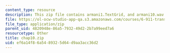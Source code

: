 ```yaml
---
content_type: resource
description: This zip file contains armani1.TextGrid, and armani10.wav files.
file: https://ol-ocw-studio-app-qa.s3.amazonaws.com/courses/6-911-transcribing-prosodic-structure-of-spoken-utterances-with-tobi-january-iap-2006/ef6a14f86a5489325d64d9aa3acc36d2_chap10.zip
file_type: application/zip
parent_uid: 4820948e-86a5-7932-49d2-2b7a99eed7a6
resourcetype: Other
title: chap10.zip
uid: ef6a14f8-6a54-8932-5d64-d9aa3acc36d2
---
```

